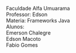 Faculdade Alfa Umuarama<br>
Professor: Edson<br>
Materia: Frameworks Java<br>
Alunos:<br>
	Emerson Chalegre<br>
	Edson Macoto<br>
	Fabio Gomes<br>
